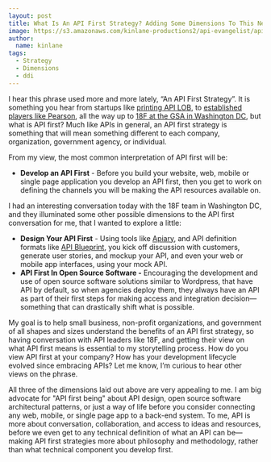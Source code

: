 ```yaml
---
layout: post
title: What Is An API First Strategy? Adding Some Dimensions To This New Question
image: https://s3.amazonaws.com/kinlane-productions2/api-evangelist/api-first.png
author:
  name: kinlane
tags:
  - Strategy
  - Dimensions
  - ddi
---
```

I hear this phrase used more and more lately, “An API First Strategy”. It is something you hear from startups like [printing API LOB](https://www.lob.com/blog/api-first-development-makes-lob-more-productive), to [established players like Pearson](https://developer.pearson.com/blog/creating-a-single-platform-for-all-pearson-apis/), all the way up to [18F at the GSA in Washington DC](https://18f.gsa.gov/), but what is API first? Much like APIs in general, an API first strategy is something that will mean something different to each company, organization, government agency, or individual.

From my view, the most common interpretation of API first will be:

*   **Develop an API First** - Before you build your website, web, mobile or single page application you develop an API first, then you get to work on defining the channels you will be making the API resources available on.

I had an interesting conversation today with the 18F team in Washington DC, and they illuminated some other possible dimensions to the API first conversation for me, that I wanted to explore a little:

*   **Design Your API First** - Using tools like [Apiary](http://bit.ly/1pb4H8k), and API definition formats like [API Blueprint](http://bit.ly/1cl8tCc), you kick off discussion with customers, generate user stories, and mockup your API, and even your web or mobile app interfaces, using your mock API.
*   **API First In Open Source Software -** Encouraging the development and use of open source software solutions similar to Wordpress, that have API by default, so when agencies deploy them, they always have an API as part of their first steps for making access and integration decision—something that can drastically shift what is possible.

My goal is to help small business, non-profit organizations, and government of all shapes and sizes understand the benefits of an API first strategy, so having conversation with API leaders like 18F, and getting their view on what API first means is essential to my storytelling process. How do you view API first at your company? How has your development lifecycle evolved since embracing APIs? Let me know, I’m curious to hear other views on the phrase.

All three of the dimensions laid out above are very appealing to me. I am big advocate for "API first being" about API design, open source software architectural patterns, or just a way of life before you consider connecting any web, mobile, or single page app to a back-end system. To me, API is more about conversation, collaboration, and access to ideas and resources, before we even get to any technical definition of what an API can be—making API first strategies more about philosophy and methodology, rather than what technical component you develop first.